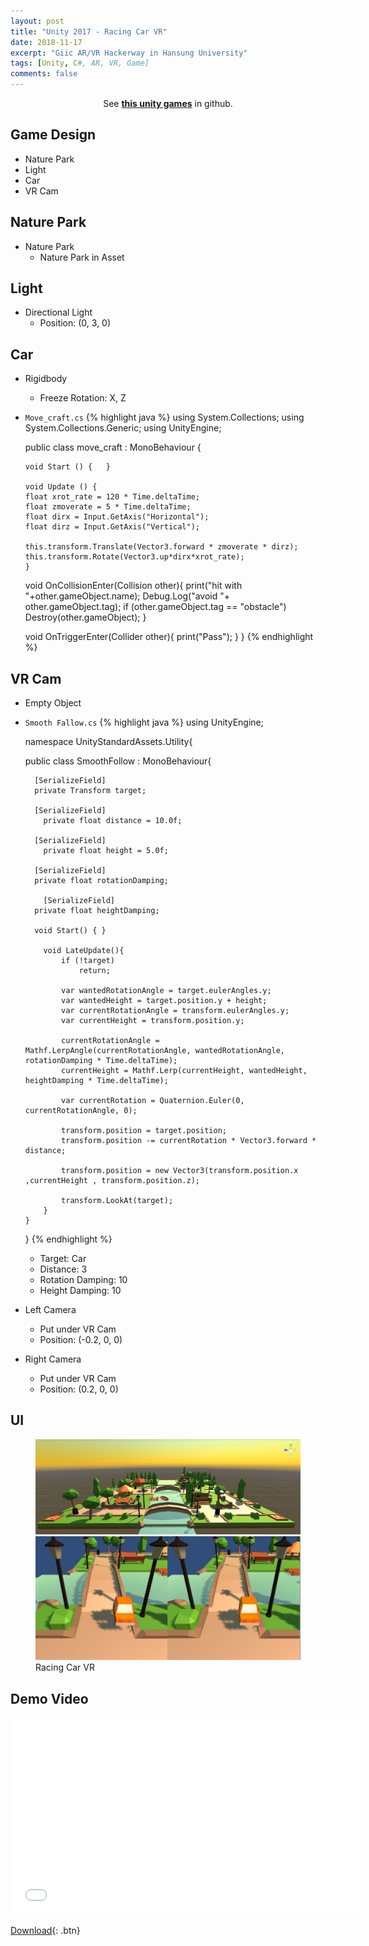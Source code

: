```yaml
---
layout: post
title: "Unity 2017 - Racing Car VR"
date: 2018-11-17
excerpt: "Giic AR/VR Hackerway in Hansung University"
tags: [Unity, C#, AR, VR, Game]
comments: false
---
```



<center>See <a href="https://github.com/leehuhlee/Unity"><b>this unity games</b></a> in github.</center>


## Game Design
* Nature Park
* Light
* Car
* VR Cam


## Nature Park
* Nature Park
  - Nature Park in Asset


## Light
* Directional Light
  - Position: (0, 3, 0)


## Car
* Rigidbody
  - Freeze Rotation: X, Z
* `Move_craft.cs`
{% highlight java %}
  using System.Collections;
  using System.Collections.Generic;
  using UnityEngine;

  public class move_craft : MonoBehaviour {

	  void Start () {	}
	
	  void Update () {
      float xrot_rate = 120 * Time.deltaTime;
      float zmoverate = 5 * Time.deltaTime;
      float dirx = Input.GetAxis("Horizontal");
      float dirz = Input.GetAxis("Vertical");
      
      this.transform.Translate(Vector3.forward * zmoverate * dirz);
      this.transform.Rotate(Vector3.up*dirx*xrot_rate); 
	  }

    void OnCollisionEnter(Collision other){
      print("hit with "+other.gameObject.name);
      Debug.Log("avoid "+ other.gameObject.tag);
      if (other.gameObject.tag == "obstacle")
        Destroy(other.gameObject);
    }

    void OnTriggerEnter(Collider other){
      print("Pass");
    }
  }
{% endhighlight %}


## VR Cam
* Empty Object
* `Smooth Fallow.cs`
{% highlight java %}
  using UnityEngine;

  namespace UnityStandardAssets.Utility{
	  
    public class SmoothFollow : MonoBehaviour{

  		[SerializeField]
  		private Transform target;

	  	[SerializeField]
		  private float distance = 10.0f;

	  	[SerializeField]
		  private float height = 5.0f;

  		[SerializeField]
	  	private float rotationDamping;

		  [SerializeField]
  		private float heightDamping;

	  	void Start() { }

		  void LateUpdate(){
			  if (!target)
				  return;

			  var wantedRotationAngle = target.eulerAngles.y;
			  var wantedHeight = target.position.y + height;
			  var currentRotationAngle = transform.eulerAngles.y;
			  var currentHeight = transform.position.y;

			  currentRotationAngle = Mathf.LerpAngle(currentRotationAngle, wantedRotationAngle, rotationDamping * Time.deltaTime);
			  currentHeight = Mathf.Lerp(currentHeight, wantedHeight, heightDamping * Time.deltaTime);

			  var currentRotation = Quaternion.Euler(0, currentRotationAngle, 0);

			  transform.position = target.position;
			  transform.position -= currentRotation * Vector3.forward * distance;

			  transform.position = new Vector3(transform.position.x ,currentHeight , transform.position.z);

			  transform.LookAt(target);
		  }
	  }
  }
{% endhighlight %}
  - Target: Car
  - Distance: 3
  - Rotation Damping: 10
  - Height Damping: 10
* Left Camera
  - Put under VR Cam
  - Position: (-0.2, 0, 0)
* Right Camera
  - Put under VR Cam
  - Position: (0.2, 0, 0)


## UI
<figure class="half">
  <a href="/assets/img/posts/unity_racingcar_vr/racingcarvr1.jpg"><img src="/assets/img/posts/unity_racingcar_vr/racingcarvr1.jpg"></a>
  <a href="/assets/img/posts/unity_racingcar_vr/racingcarvr2.jpg"><img src="/assets/img/posts/unity_racingcar_vr/racingcarvr2.jpg"></a>
	<figcaption>Racing Car VR</figcaption>
</figure>


## Demo Video
<iframe width="560" height="315" src="/assets/video/posts/racing_car_vr/Unity-Racing-Car-VR.mp4" frameborder="0"> </iframe>

[Download](https://github.com/leehuhlee/Unity){: .btn}
